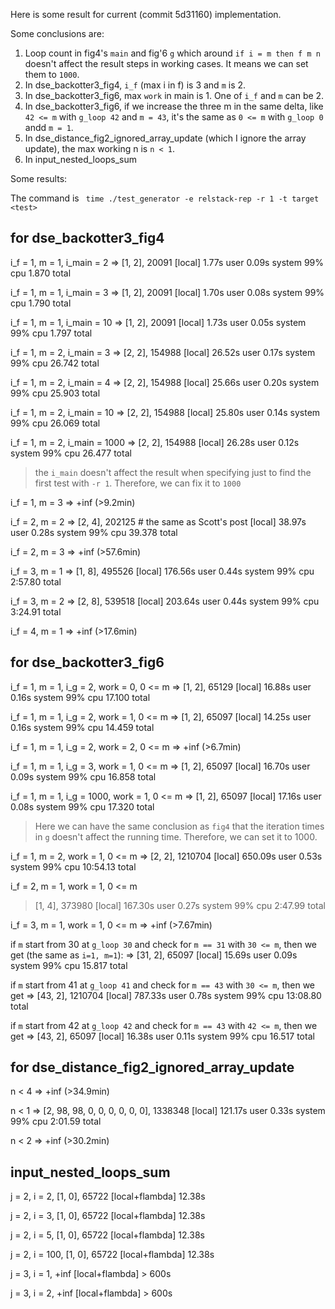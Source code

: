 Here is some result for current (commit 5d31160) implementation.

Some conclusions are:

1. Loop count in fig4's `main` and fig'6 `g` which around `if i = m then f m n` doesn't affect the result steps in working cases. It means we can set them to `1000`.
2. In dse_backotter3_fig4, `i_f` (max i in f) is 3 and `m` is 2.
3. In dse_backotter3_fig6, max `work` in main is 1. One of `i_f` and `m` can be 2.
4. In dse_backotter3_fig6, if we increase the three m in the same delta, like `42 <= m` with `g_loop 42` and `m = 43`, it's the same as `0 <= m` with `g_loop 0` andd `m = 1`.
5. In dse_distance_fig2_ignored_array_update (which I ignore the array update), the max working n is `n < 1`.
6. In input_nested_loops_sum

Some results:

The command is
` time ./test_generator -e relstack-rep -r 1 -t target <test>`

## for dse_backotter3_fig4

i_f = 1, m = 1, i_main = 2
    => [1, 2], 20091
[local]         1.77s user 0.09s system 99% cpu 1.870 total

i_f = 1, m = 1, i_main = 3
    => [1, 2], 20091
[local]         1.70s user 0.08s system 99% cpu 1.790 total

i_f = 1, m = 1, i_main = 10
    => [1, 2], 20091
[local]         1.73s user 0.05s system 99% cpu 1.797 total

i_f = 1, m = 2, i_main = 3
    => [2, 2], 154988
[local]         26.52s user 0.17s system 99% cpu 26.742 total

i_f = 1, m = 2, i_main = 4
    => [2, 2], 154988
[local]         25.66s user 0.20s system 99% cpu 25.903 total

i_f = 1, m = 2, i_main = 10
    => [2, 2], 154988
[local]         25.80s user 0.14s system 99% cpu 26.069 total

i_f = 1, m = 2, i_main = 1000
    => [2, 2], 154988
[local]         26.28s user 0.12s system 99% cpu 26.477 total

> the `i_main` doesn't affect the result when specifying just to find the first test with `-r 1`. Therefore, we can fix it to `1000`

i_f = 1, m = 3 => +inf (>9.2min)    

i_f = 2, m = 2 => [2, 4], 202125  # the same as Scott's post
[local]       38.97s user 0.28s system 99% cpu 39.378 total

i_f = 2, m = 3 => +inf (>57.6min)

i_f = 3, m = 1 => [1, 8], 495526
[local]       176.56s user 0.44s system 99% cpu 2:57.80 total

i_f = 3, m = 2 => [2, 8], 539518
[local]       203.64s user 0.44s system 99% cpu 3:24.91 total

i_f = 4, m = 1 => +inf (>17.6min)


## for dse_backotter3_fig6

i_f = 1, m = 1, i_g = 2, work = 0, 0 <= m
=> [1, 2], 65129
[local]       16.88s user 0.16s system 99% cpu 17.100 total

i_f = 1, m = 1, i_g = 2, work = 1, 0 <= m
=> [1, 2], 65097
[local]       14.25s user 0.16s system 99% cpu 14.459 total

i_f = 1, m = 1, i_g = 2, work = 2, 0 <= m
=> +inf (>6.7min)

i_f = 1, m = 1, i_g = 3, work = 1, 0 <= m
=> [1, 2], 65097
[local]       16.70s user 0.09s system 99% cpu 16.858 total

i_f = 1, m = 1, i_g = 1000, work = 1, 0 <= m
=> [1, 2], 65097
[local]       17.16s user 0.08s system 99% cpu 17.320 total

> Here we can have the same conclusion as `fig4` that the iteration times in `g` doesn't affect the running time. Therefore, we can set it to 1000.

i_f = 1, m = 2, work = 1, 0 <= m
=> [2, 2], 1210704
[local]       650.09s user 0.53s system 99% cpu 10:54.13 total

i_f = 2, m = 1, work = 1, 0 <= m
> [1, 4], 373980
[local]       167.30s user 0.27s system 99% cpu 2:47.99 total

i_f = 3, m = 1, work = 1, 0 <= m
=> +inf (>7.67min)

if `m` start from 30 at `g_loop 30` and check for `m == 31` with `30 <= m`, then we get (the same as `i=1, m=1`):
=> [31, 2], 65097
[local]       15.69s user 0.09s system 99% cpu 15.817 total

if `m` start from 41 at `g_loop 41` and check for `m == 43` with `30 <= m`, then we get
=> [43, 2], 1210704
[local]       787.33s user 0.78s system 99% cpu 13:08.80 total

if `m` start from 42 at `g_loop 42` and check for `m == 43` with `42 <= m`, then we get
=> [43, 2], 65097
[local]       16.38s user 0.11s system 99% cpu 16.517 total

## for dse_distance_fig2_ignored_array_update

n < 4
=> +inf (>34.9min)

n < 1
=> [2, 98, 98, 0, 0, 0, 0, 0, 0], 1338348
[local]       121.17s user 0.33s system 99% cpu 2:01.59 total

n < 2
=> +inf (>30.2min)

## input_nested_loops_sum

j = 2, i = 2, [1, 0], 65722
[local+flambda]   12.38s

j = 2, i = 3, [1, 0], 65722
[local+flambda]   12.38s

j = 2, i = 5, [1, 0], 65722
[local+flambda]   12.38s

j = 2, i = 100, [1, 0], 65722
[local+flambda]   12.38s

j = 3, i = 1, +inf
[local+flambda]   > 600s

j = 3, i = 2, +inf
[local+flambda]   > 600s

